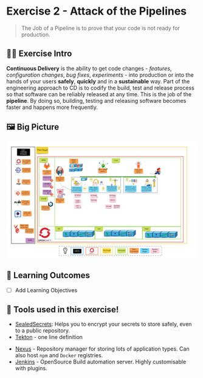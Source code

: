 # Exercise 2 - Attack of the Pipelines
> The Job of a Pipeline is to prove that your code is not ready for production.

## 👨‍🍳 Exercise Intro
**Continuous Delivery** is the ability to get code changes - *features*, *configuration changes*, *bug fixes*, *experiments* - into production or into the hands of your users **safely**, **quickly** and in a **sustainable** way. Part of the engineering approach to CD is to codify the build, test and release process so that software can be reliably released at any time. This is the job of the **pipeline**. By doing so, building, testing and releasing software becomes faster and happens more frequently.

## 🖼️ Big Picture
![big-picture-first-pipeline](images/big-picture-first-pipeline.jpg)
## 🔮 Learning Outcomes
- [ ] Add Learning Objectives

## 🔨 Tools used in this exercise!
* [SealedSecrets](https://github.com/bitnami-labs/sealed-secrets): Helps you to encrypt your secrets to store safely, even to a public repository.
* [Tekton](https://tekton.dev/) - one line definition
- [Nexus](https://www.sonatype.com/nexus-repository-sonatype) - Repository manager for storing lots of application types. Can also host `npm` and `Docker` registries.
- [Jenkins](https://jenkins.io/) - OpenSource Build automation server. Highly customisable with plugins.

